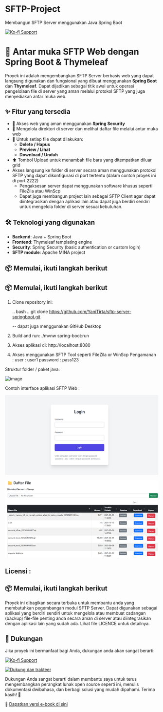 # SFTP-Project
Membangun SFTP Server menggunakan Java Spring Boot

[![Ko-fi Support](https://img.shields.io/badge/☕%20Buy%20me%20a%20coffee-ytirta-orange?logo=ko-fi&style=flat)](https://ko-fi.com/ytirta)


# 📁 Antar muka SFTP Web dengan Spring Boot & Thymeleaf

Proyek ini adalah mengembangkan SFTP Server berbasis web yang dapat langsung digunakan dan fungsional yang dibuat menggunakan **Spring Boot** dan **Thymeleaf**. Dapat dijadikan sebagai titik awal untuk operasi pengelolaan file di server yang aman melalui protokol SFTP yang juga menyediakan antar muka web.

## ✨ Fitur yang tersedia

- 🔐 Akses web yang aman menggunakan **Spring Security**
- 📂 Mengelola direktori di server dan melihat daftar file melalui antar muka web
- 📄 Untuk setiap file dapat dilakukan:
  - **Delete / Hapus**
  - **Preview / Lihat**
  - **Download / Unduh**
- ⬆️ Tombol Upload untuk menambah file baru yang ditempatkan diluar grid
- Akses langsung ke folder di server secara aman menggunakan protokol SFTP yang dapat dikonfigurasi di port tertentu (dalam contoh proyek ini di port 2222)
  - Pengaksesan server dapat menggunakan software khusus seperti FileZila atau WinScp
  - Dapat juga membangun project lain sebagai SFTP Client agar dapat diintegrasikan dengan aplikasi lain atau dapat juga berdiri sendiri untuk mengelola folder di server sesuai kebutuhan.

## 🛠️ Teknologi yang digunakan

- **Backend**: Java + Spring Boot
- **Frontend**: Thymeleaf templating engine
- **Security**: Spring Security (basic authentication or custom login)
- **SFTP module**: Apache MINA project

## 📦 Memulai, ikuti langkah berikut
## 📦 Memulai, ikuti langkah berikut

1. Clone repository ini:

   .. bash ..
   git clone https://github.com/YaniTirta/sftp-server-springboot.git
   
   -- dapat juga menggunakan GitHub Desktop

2. Build and run:
   ./mvnw spring-boot:run
   
3. Akses aplikasi di: http://localhost:8080
4. Akses menggunakan SFTP Tool seperti FileZila or WinScp
   Pengamanan :
     user      : user1
     password  : pass123

Struktur folder / paket java: 

![image](https://github.com/user-attachments/assets/ce821bd3-4d94-44a5-b34d-3c40d39a849e)

Contoh interface aplikasi SFTP Web :

![UI Preview](screenshot/login-screen.png)

![UI Preview](screenshot/main-interface.png)



## Licensi :
## 📦 Memulai, ikuti langkah berikut

Proyek ini dibagikan secara terbuka untuk membantu anda yang membutuhkan pegembangan modul SFTP Server. Dapat digunakan sebagai aplikasi yang berdiri sendiri untuk mengelola atau membuat cadangan (backup) file-file penting anda secara aman di server atau diintegrasikan dengan aplikasi lain yang sudah ada.
Lihat file LICENCE untuk detailnya.




## 🙌 Dukungan 

Jika proyek ini bermanfaat bagi Anda, dukungan anda akan sangat berarti:

[![Ko-fi Support](https://img.shields.io/badge/☕%20Buy%20me%20a%20coffee-ytirta-orange?logo=ko-fi&style=flat)](https://ko-fi.com/ytirta)

[![Dukung dan trakteer](https://img.shields.io/badge/☕%20Buy%20me%20a%20coffee-ytirta-orange?logo=ko-fi&style=flat)](https://trakteer.id/ytirta)

Dukungan Anda sangat berarti dalam membantu saya untuk terus mengembangkan perangkat lunak open source seperti ini, menulis dokumentasi dwibahasa, dan berbagi solusi yang mudah dipahami. Terima kasih! 🙏

📘 [Dapatkan versi e-book di sini](https://lynk.id/ytirta/o1054g1w0ypq)


